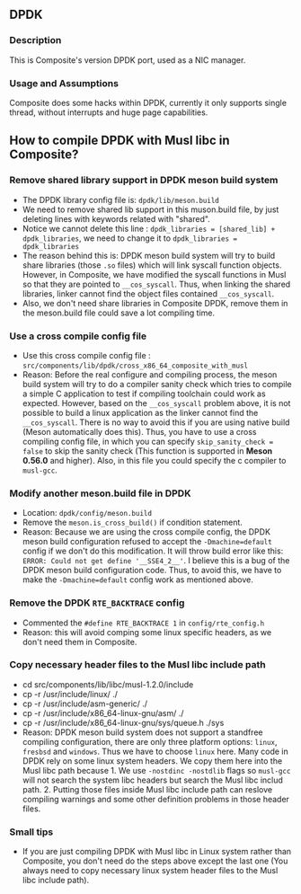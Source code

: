 ## DPDK

### Description
This is Composite's version DPDK port, used as a NIC manager.
### Usage and Assumptions
Composite does some hacks within DPDK, currently it only supports single thread, without interrupts and huge page capabilities.

## How to compile DPDK with Musl libc in Composite?

### Remove shared library support in DPDK meson build system
- The DPDK library config file is: `dpdk/lib/meson.build`
- We need to remove shared lib support in this muson.build file, by just deleting lines with keywords related with "shared". 
- Notice we cannot delete this line : `dpdk_libraries = [shared_lib] + dpdk_libraries`, we need to change it to `dpdk_libraries = dpdk_libraries`
- The reason behind this is: DPDK meson build system will try to build share libraries (those `.so` files) which will link syscall function objects. However, in Composite, we have modified the syscall functions in Musl so that they are pointed to `__cos_syscall`. Thus, when linking the shared libraries, linker cannot find the object files contained `__cos_syscall`.
- Also, we don't need share libraries in Composite DPDK, remove them in the meson.build file could save a lot compiling time.

### Use a cross compile config file 
- Use this cross compile config file : `src/components/lib/dpdk/cross_x86_64_composite_with_musl`
- Reason: Before the real configure and compiling process, the meson build system will try to do a compiler sanity check which tries to compile a simple C application to test if compiling toolchain could work as expected. However, based on the `__cos_syscall` problem above, it is not possible to build a linux application as the linker cannot find the `__cos_syscall`. There is no way to avoid this if you are using native build (Meson automatically does this). Thus, you have to use a cross compiling config file, in which you can specify `skip_sanity_check = false` to skip the sanity check (This function is supported in **Meson 0.56.0** and higher). Also, in this file you could specify the c compiler to `musl-gcc`.


### Modify another meson.build file in DPDK
- Location: `dpdk/config/meson.build`
- Remove the `meson.is_cross_build()` if condition statement.
- Reason: Because we are using the cross compile config, the DPDK meson build configuration refused to accept the `-Dmachine=default` config if we don't do this modification. It will throw build error like this: `ERROR: Could not get define '__SSE4_2__'`. I believe this is a bug of the DPDK meson build configuration code. Thus, to avoid this, we have to make the `-Dmachine=default` config work as mentioned above.


### Remove the DPDK `RTE_BACKTRACE` config
- Commented the `#define RTE_BACKTRACE 1` in `config/rte_config.h`
- Reason: this will avoid comping some linux specific headers, as we don't need them in Composite.

### Copy necessary header files to the Musl libc include path
- cd src/components/lib/libc/musl-1.2.0/include
- cp -r /usr/include/linux/ ./
- cp -r /usr/include/asm-generic/ ./
- cp -r /usr/include/x86_64-linux-gnu/asm/ ./
- cp -r /usr/include/x86_64-linux-gnu/sys/queue.h ./sys
- Reason: DPDK meson build system does not support a standfree compiling configuration, there are only three platform options: `linux`, `fresbsd` and `windows`. Thus we have to choose `linux` here. Many code in DPDK rely on some linux system headers. We copy them here into the Musl libc path because 1. We use `-nostdinc -nostdlib` flags so `musl-gcc` will not search the system libc headers but search the Musl libc includ path. 2. Putting those files inside Musl libc include path can reslove compiling warnings and some other definition problems in those header files. 

### Small tips
- If you are just compiling DPDK with Musl libc in Linux system rather than Composite, you don't need do the steps above except the last one (You always need to copy necessary linux system header files to the Musl libc include path).